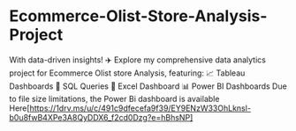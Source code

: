 # Ecommerce-Olist-Store-Analysis-Project
With data-driven insights! ✈️ Explore my comprehensive data analytics project for Ecommerce Olist store Analysis, featuring:  📈 Tableau Dashboards 🧮 SQL Queries 📂 Excel Dashboard 📊 Power BI Dashboards Due to file size limitations, the Power Bi dashboard is available 
Here[https://1drv.ms/u/c/491c9dfecefa9f39/EY9ENzW33OhLknsl-b0u8fwB4XPe3A8QyDDX6_f2cd0Dzg?e=hBhsNP]

